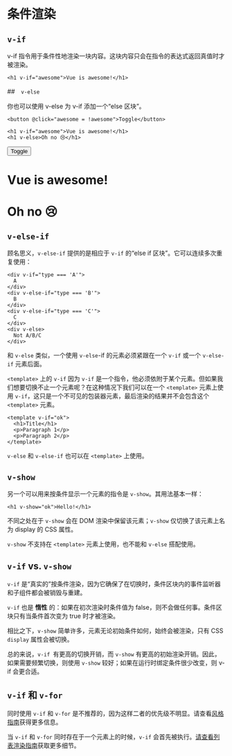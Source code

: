 <script setup>
    import{ref} from 'vue'
    import Demo from '/.vitepress/components/Demo.vue'
    import CustomBlock from '/.vitepress/components/CustomBlock.vue'
const awesome = ref(true)

</script>
<style scoped lang="less"> 
.demo{
    h1{
        margin-top: 10px;
    }
}
</style>

# 条件渲染

## `v-if`

v-if 指令用于条件性地渲染一块内容。这块内容只会在指令的表达式返回真值时才被渲染。

``` template
<h1 v-if="awesome">Vue is awesome!</h1>
```

##　`v-else​`

你也可以使用 v-else 为 v-if 添加一个“else 区块”。

``` template
<button @click="awesome = !awesome">Toggle</button>

<h1 v-if="awesome">Vue is awesome!</h1>
<h1 v-else>Oh no 😢</h1>
```

<Demo>
<button @click="awesome = !awesome">Toggle</button>
<h1 v-if="awesome">Vue is awesome!</h1>
<h1 v-else>Oh no 😢</h1>
</Demo>

## `v-else-if​`

顾名思义，`v-else-if` 提供的是相应于 `v-if` 的“else if 区块”。它可以连续多次重复使用：

``` template
<div v-if="type === 'A'">
  A
</div>
<div v-else-if="type === 'B'">
  B
</div>
<div v-else-if="type === 'C'">
  C
</div>
<div v-else>
  Not A/B/C
</div>
```

和 `v-else` 类似，一个使用 `v-else`-if 的元素必须紧跟在一个 `v-if` 或一个 `v-else-if` 元素后面。

`<template>` 上的 `v-if`​ 因为 `v-if` 是一个指令，他必须依附于某个元素。但如果我们想要切换不止一个元素呢？在这种情况下我们可以在一个 `<template>` 元素上使用 `v-if`，这只是一个不可见的包装器元素，最后渲染的结果并不会包含这个 `<template>` 元素。

``` template
<template v-if="ok">
  <h1>Title</h1>
  <p>Paragraph 1</p>
  <p>Paragraph 2</p>
</template>
```

`v-else` 和 `v-else-if` 也可以在 `<template>` 上使用。

## `v-show​`

另一个可以用来按条件显示一个元素的指令是 `v-show`。其用法基本一样：

``` template
<h1 v-show="ok">Hello!</h1>
```

不同之处在于 `v-show` 会在 DOM 渲染中保留该元素；`v-show` 仅切换了该元素上名为 display 的 CSS 属性。

`v-show` 不支持在 `<template>` 元素上使用，也不能和 `v-else` 搭配使用。

## `v-if` vs. `v-show​`

`v-if` 是“真实的”按条件渲染，因为它确保了在切换时，条件区块内的事件监听器和子组件都会被销毁与重建。

`v-if` 也是 **惰性** 的：如果在初次渲染时条件值为 false，则不会做任何事。条件区块只有当条件首次变为 true 时才被渲染。

相比之下，`v-show` 简单许多，元素无论初始条件如何，始终会被渲染，只有 CSS `display` 属性会被切换。

总的来说，`v-if `有更高的切换开销，而 `v-show` 有更高的初始渲染开销。因此，如果需要频繁切换，则使用 `v-show` 较好；如果在运行时绑定条件很少改变，则 v-if 会更合适。

## `v-if` 和 `v-for​`

<CustomBlock class="warning" Dcontent="警告">
        <p>同时使用 <code>v-if</code> 和 <code>v-for</code> 是不推荐的，因为这样二者的优先级不明显。请查看<a href="https://cn.vuejs.org/style-guide/rules-essential.html#avoid-v-if-with-v-for">风格指南</a>获得更多信息。</p>
</CustomBlock>

当 `v-if` 和 `v-for` 同时存在于一个元素上的时候，`v-if` 会首先被执行。[请查看列表渲染指南](https://cn.vuejs.org/guide/essentials/list.html#v-for-with-v-if)获取更多细节。
